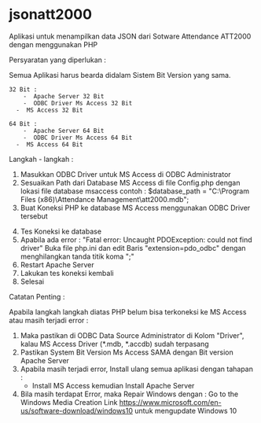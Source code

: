 # jsonatt2000
Aplikasi untuk menampilkan data JSON dari Sotware Attendance ATT2000 dengan menggunakan PHP

Persyaratan yang diperlukan :

Semua Aplikasi harus bearda didalam Sistem Bit Version yang sama.
	
	32 Bit :
   		-  Apache Server 32 Bit
   		-  ODBC Driver Ms Access 32 Bit
      -  MS Access 32 Bit

	64 Bit :
   		-  Apache Server 64 Bit
   		-  ODBC Driver Ms Access 64 Bit
      -  MS Access 64 Bit
     
Langkah - langkah :

1.  Masukkan ODBC Driver untuk MS Access di ODBC Administrator
2. Sesuaikan Path dari Database MS Access di file Config.php dengan lokasi file database msaccess
	contoh : $database_path = "C:\Program Files (x86)\Attendance Management\att2000.mdb";
3. Buat Koneksi PHP ke database MS Access menggunakan ODBC Driver tersebut
<?php
  $database = new PDO("odbc:DRIVER={Microsoft Access Driver (*.mdb, *.accdb)}; DBQ=$database_path; Uid=$db_username; Pwd=$db_password;");
?>
4. Tes Koneksi ke database
5. Apabila ada error : 
   "Fatal error: Uncaught PDOException: could not find driver"
    Buka file php.ini dan edit Baris "extension=pdo_odbc" dengan menghilangkan tanda titik koma ";"
6. Restart Apache Server
7. Lakukan tes koneksi kembali
8. Selesai

Catatan Penting :

Apabila langkah langkah diatas PHP belum bisa terkoneksi ke MS Access atau masih terjadi error :

1. Maka pastikan di ODBC Data Source Administrator di Kolom "Driver", kalau MS Access Driver (*.mdb, *.accdb) sudah terpasang
2. Pastikan System Bit Version Ms Access SAMA dengan Bit version Apache Server 
3. Apabila masih terjadi error, Install ulang semua aplikasi dengan tahapan :
   - Install MS Access kemudian Install Apache Server
4. Bila masih terdapat Error, maka Repair Windows dengan :
	Go to the Windows Media Creation Link
	https://www.microsoft.com/en-us/software-download/windows10
	untuk mengupdate Windows 10









